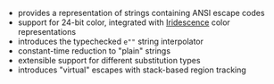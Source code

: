 - provides a representation of strings containing ANSI escape codes
- support for 24-bit color, integrated with [Iridescence](https://github.com/propensive/iridescence)
  color representations
- introduces the typechecked `e""` string interpolator
- constant-time reduction to "plain" strings
- extensible support for different substitution types
- introduces "virtual" escapes with stack-based region tracking
